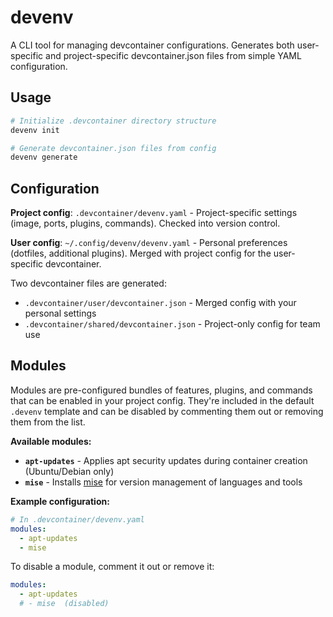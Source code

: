 # devenv

A CLI tool for managing devcontainer configurations. Generates both user-specific and project-specific devcontainer.json files from simple YAML configuration.

## Usage

```bash
# Initialize .devcontainer directory structure
devenv init

# Generate devcontainer.json files from config
devenv generate
```

## Configuration

**Project config**: `.devcontainer/devenv.yaml` - Project-specific settings (image, ports, plugins, commands). Checked into version control.

**User config**: `~/.config/devenv/devenv.yaml` - Personal preferences (dotfiles, additional plugins). Merged with project config for the user-specific devcontainer.

Two devcontainer files are generated:
- `.devcontainer/user/devcontainer.json` - Merged config with your personal settings
- `.devcontainer/shared/devcontainer.json` - Project-only config for team use

## Modules

Modules are pre-configured bundles of features, plugins, and commands that can be enabled in your project config. They're included in the default `.devenv` template and can be disabled by commenting them out or removing them from the list.

**Available modules:**

- **`apt-updates`** - Applies apt security updates during container creation (Ubuntu/Debian only)
- **`mise`** - Installs [mise](https://mise.jdx.dev/) for version management of languages and tools

**Example configuration:**

```yaml
# In .devcontainer/devenv.yaml
modules:
  - apt-updates
  - mise
```

To disable a module, comment it out or remove it:

```yaml
modules:
  - apt-updates
  # - mise  (disabled)
```
